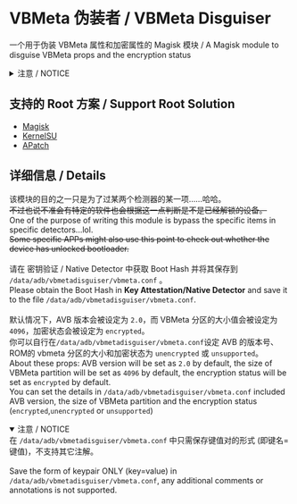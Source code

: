 # VBMeta 伪装者 / VBMeta Disguiser

一个用于伪装 VBMeta 属性和加密属性的 Magisk 模块
/ A Magisk module to disguise VBMeta props and the encryption status

<details>
<summary>注意 / NOTICE</summary>
该 Magisk 模块仅能在已解锁 Bootloader 的设备上使用，并且需要特定的 Root 模块管理器 (Magisk、KernelSU、APatch)。
如果你没有 Root 甚至没有解锁 Bootloader，那么该 Magisk 模块无法在你的设备上工作。<br>
This Magisk module required devices with unlocked BootLoader and specific Root Modules Manager (Magisk/KernelSU/APatch).
This Magisk module WILL NOT be able to work if your device doesn't get root access or even unlock BootLoader.
</details>

## 支持的 Root 方案 / Support Root Solution

- [Magisk](https://github.com/topjohnwu/Magisk)
- [KernelSU](https://github.com/tiann/KernelSU)
- [APatch](https://github.com/bmax121/APatch)

## 详细信息 / Details

该模块的目的之一只是为了过某两个检测器的某一项……哈哈。<br>
<del>不过也说不准会有特定的软件也会根据这一点判断是不是已经解锁的设备。</del><br>
One of the purpose of writing this module is bypass the specific items in specific detectors...lol.<br>
<del>Some specific APPs might also use this point to check out whether the device has unlocked bootloader.</del><br><br>
请在 密钥验证 / Native Detector 中获取 Boot Hash 并将其保存到 `/data/adb/vbmetadisguiser/vbmeta.conf` 。<br>
Please obtain the Boot Hash in **Key Attestation/Native Detector** and save it to the file `/data/adb/vbmetadisguiser/vbmeta.conf`. <br><br>
默认情况下，AVB 版本会被设定为 `2.0`，而 VBMeta 分区的大小值会被设定为 `4096`，加密状态会被设定为 `encrypted`。<br>
你可以自行在`/data/adb/vbmetadisguiser/vbmeta.conf`设定 AVB 的版本号、ROM的 vbmeta 分区的大小和加密状态为 `unencrypted` 或 `unsupported`。<br>
About these props: AVB version will be set as `2.0` by default, the size of VBMeta partition will be set as `4096` by default, the encryption status will be set as `encrypted` by default.<br>
You can set the details in `/data/adb/vbmetadisguiser/vbmeta.conf` included AVB version, the size of VBMeta partition and the encryption status (`encrypted`,`unencrypted` or `unsupported`)<br>

<details open>
<summary>注意 / NOTICE</summary>
在 <code>/data/adb/vbmetadisguiser/vbmeta.conf</code> 中只需保存键值对的形式 (即键名=键值)，不支持其它注解。<br><br>
Save the form of keypair ONLY (key=value) in <code>/data/adb/vbmetadisguiser/vbmeta.conf</code>, any additional comments or annotations is not supported.
</details>
